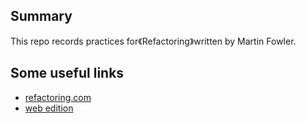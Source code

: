 ## Summary

This repo records practices for《Refactoring》written by Martin Fowler.

## Some useful links
- [refactoring.com](https://www.refactoring.com/)
- [web edition](https://www.informit.com/store/browse/ebooks)